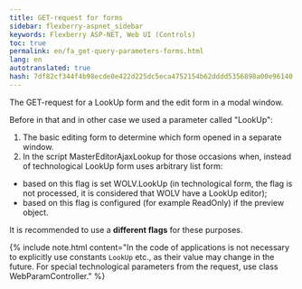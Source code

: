 ```yaml
--- 
title: GET-request for forms 
sidebar: flexberry-aspnet_sidebar 
keywords: Flexberry ASP-NET, Web UI (Controls) 
toc: true 
permalink: en/fa_get-query-parameters-forms.html 
lang: en 
autotranslated: true 
hash: 7df82cf344f4b98ecde0e422d225dc5eca4752154b62dddd5356898a00e96140 
--- 
```


The GET-request for a LookUp form and the edit form in a modal window. 

Before in that and in other case we used a parameter called "LookUp": 

1. The basic editing form to determine which form opened in a separate window. 
2. In the script MasterEditorAjaxLookup for those occasions when, instead of technological LookUp form uses arbitrary list form: 
* based on this flag is set WOLV.LookUp (in technological form, the flag is not processed, it is considered that WOLV have a LookUp editor); 
* based on this flag is configured (for example ReadOnly) if the preview object. 

It is recommended to use a **different flags** for these purposes. 

{% include note.html content="In the code of applications is not necessary to explicitly use constants `LookUp` etc., as their value may change in the future. For special technological parameters from the request, use class WebParamController." %} 



